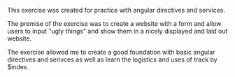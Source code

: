 This exercise was created for practice with angular directives and services. 

The premise of the exercise was to create a website with a form and allow users to input "ugly things" and show them in a nicely displayed and laid out website.

The exercise allowed me to create a good foundation with basic angular directives and serivces as well as learn the logistics and uses of track by $index. 


